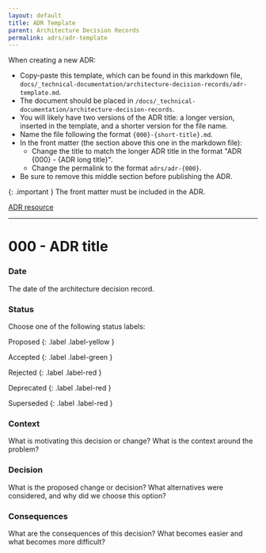 ```yaml
---
layout: default
title: ADR Template
parent: Architecture Decision Records
permalink: adrs/adr-template
---
```


When creating a new ADR:

-   Copy-paste this template, which can be found in this markdown file, `docs/_technical-documentation/architecture-decision-records/adr-template.md`.
-   The document should be placed in `/docs/_technical-documentation/architecture-decision-records`.
-   You will likely have two versions of the ADR title: a longer version, inserted in the template, and a shorter version for the file name.
-   Name the file following the format `{000}-{short-title}.md`.
-   In the front matter (the section above this one in the markdown file):
    -   Change the title to match the longer ADR title in the format "ADR {000} - {ADR long title}".
    -   Change the permalink to the format `adrs/adr-{000}`.
-   Be sure to remove this middle section before publishing the ADR.

{: .important }
The front matter must be included in the ADR.

[ADR resource](https://github.com/joelparkerhenderson/architecture-decision-record?tab=readme-ov-file)

---

# 000 - ADR title

### Date

The date of the architecture decision record.

### Status

Choose one of the following status labels:

Proposed
{: .label .label-yellow }

Accepted
{: .label .label-green }

Rejected
{: .label .label-red }

Deprecated
{: .label .label-red }

Superseded
{: .label .label-red }

### Context

What is motivating this decision or change? What is the context around the problem?

### Decision

What is the proposed change or decision? What alternatives were considered, and why did we choose this option?

### Consequences

What are the consequences of this decision? What becomes easier and what becomes more difficult?
